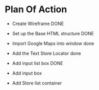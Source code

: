 # Plan Of Action

- Create Wireframe DONE

- Set up the Base HTML structure DONE

- Import Google Maps into window done

- Add the Text Store Locator done
 
- Add input list box DONE

- Add input box 

- Add Store list container

